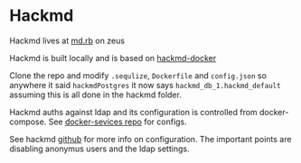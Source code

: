 # Hackmd

Hackmd lives at [md.rb](https://md.redbrick.dcu.ie) on zeus

Hackmd is built locally and is based on
[hackmd-docker](https://github.com/hackmdio/docker-hackmd)

Clone the repo and modify `.sequlize`, `Dockerfile` and `config.json` so
anywhere it said `hackmdPostgres` it now says `hackmd_db_1.hackmd_default`
assuming this is all done in the hackmd folder.

Hackmd auths against ldap and its configuration is controlled from
docker-compose. See
[docker-sevices repo](https://github.com/redbrickCmt/docker-compose-services)
for configs.

See hackmd
[github](https://github.com/hackmdio/hackmd/#environment-variables-will-overwrite-other-server-configs)
for more info on configuration. The important points are disabling anonymus
users and the ldap settings.
